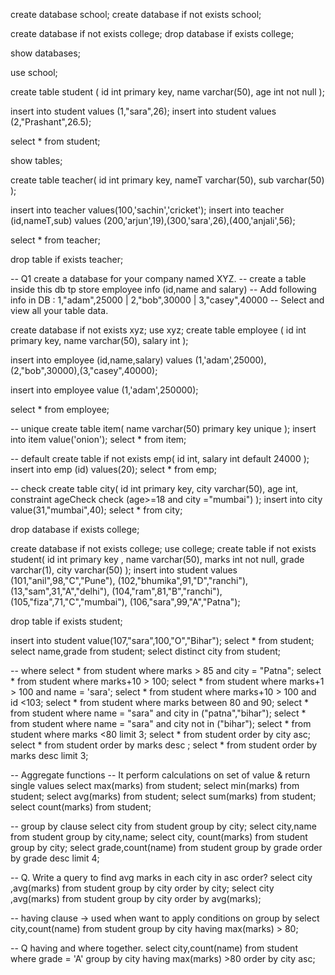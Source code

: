 create database school;
create database if not exists school;

create database if not exists college;
drop database if exists college;

show databases;

use school;

create table student (
	id int primary key,
    name varchar(50),
    age int not null
);

insert into student values (1,"sara",26);
insert into student values (2,"Prashant",26.5);

select * from student;

show tables;

create table teacher(
	id int primary key,
    nameT varchar(50),
    sub varchar(50)
);

insert into teacher values(100,'sachin','cricket');
insert into teacher (id,nameT,sub) values (200,'arjun',19),(300,'sara',26),(400,'anjali',56);

select * from teacher;

drop table if exists teacher;

-- Q1 create a database for your company named XYZ.
	-- create a table inside this db tp store employee info (id,name and salary)
    -- Add following info in DB : 1,"adam",25000 | 2,"bob",30000  |  3,"casey",40000
    -- Select and view all your table data.

create database if not exists xyz;
use xyz;
create table employee (
	id int primary key,
    name varchar(50),
    salary int
);

insert into employee (id,name,salary) values (1,'adam',25000),
(2,"bob",30000),(3,"casey",40000);

insert into employee value (1,'adam',250000);

select * from employee;

-- unique
create table item(
	name varchar(50) primary key unique
);
insert into item value('onion');
select * from item;

-- default 
create table if not exists emp(
	id int,
    salary int default 24000
);
insert into emp (id) values(20);
select * from emp;

-- check 
create table city(
	id int primary key,
    city varchar(50),
    age int,
    constraint ageCheck check (age>=18 and city ="mumbai")
); 
insert into city value(31,"mumbai",40);
select * from city;


drop database if exists college;

create database if not exists college;
use college;
create table if not exists student(
	id int primary key ,
    name varchar(50),
    marks int not null,
    grade varchar(1),
    city varchar(50)
);
insert into student values (101,"anil",98,"C","Pune"),
(102,"bhumika",91,"D","ranchi"),
(13,"sam",31,"A","delhi"),
(104,"ram",81,"B","ranchi"),
(105,"fiza",71,"C","mumbai"),
(106,"sara",99,"A","Patna");

drop table if exists student;

insert into student value(107,"sara",100,"O","Bihar");
select * from student;
select name,grade from student;
select distinct city from student;

-- where 
select * from student where marks > 85 and city = "Patna"; 
select * from student where marks+10 > 100;
select * from student where marks+1 > 100 and name = 'sara';
select * from student where marks+10 > 100 and id <103;
select * from student where marks between 80 and 90;
select * from student where name = "sara" and city in ("patna","bihar");
select * from student where name = "sara" and city not in ("bihar");
select * from student where marks <80 limit 3;
select * from student order by city asc;
select * from student order by marks desc ;
select * from student order by marks desc limit 3;

-- Aggregate functions
-- It perform calculations on set of value & return single values
select max(marks) from student;
select min(marks) from student;
select avg(marks) from student;
select sum(marks) from student;
select count(marks) from student;


-- group by clause 
select city from student group by city;
select city,name from student group by city,name;
select city, count(marks) from student group by city;
select grade,count(name) from student group by grade order by grade desc limit 4;

-- Q. Write a query to find avg marks in each city in asc order?
select city ,avg(marks) from student group by city order by city;
select city ,avg(marks) from student group by city order by avg(marks);


-- having clause -> used when want to apply conditions on group by
select city,count(name) from student group by city having max(marks) > 80;

-- Q having and where together.
select city,count(name) from student where grade = 'A' group by city having max(marks) >80 order by city asc;
